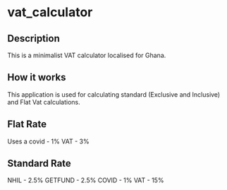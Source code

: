 # vat_calculator

## Description
This is a minimalist VAT calculator localised for Ghana. 

## How it works
This application is used for calculating standard (Exclusive and Inclusive) and Flat Vat calculations. 

## Flat Rate
Uses  a covid - 1% 
VAT - 3%

## Standard Rate
NHIL - 2.5%
GETFUND - 2.5%
COVID - 1%
VAT - 15%

